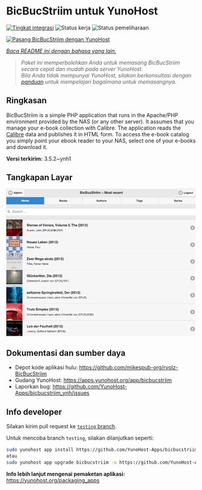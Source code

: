 <!--
N.B.: README ini dibuat secara otomatis oleh <https://github.com/YunoHost/apps/tree/master/tools/readme_generator>
Ini TIDAK boleh diedit dengan tangan.
-->

# BicBucStriim untuk YunoHost

[![Tingkat integrasi](https://dash.yunohost.org/integration/bicbucstriim.svg)](https://ci-apps.yunohost.org/ci/apps/bicbucstriim/) ![Status kerja](https://ci-apps.yunohost.org/ci/badges/bicbucstriim.status.svg) ![Status pemeliharaan](https://ci-apps.yunohost.org/ci/badges/bicbucstriim.maintain.svg)

[![Pasang BicBucStriim dengan YunoHost](https://install-app.yunohost.org/install-with-yunohost.svg)](https://install-app.yunohost.org/?app=bicbucstriim)

*[Baca README ini dengan bahasa yang lain.](./ALL_README.md)*

> *Paket ini memperbolehkan Anda untuk memasang BicBucStriim secara cepat dan mudah pada server YunoHost.*  
> *Bila Anda tidak mempunyai YunoHost, silakan berkonsultasi dengan [panduan](https://yunohost.org/install) untuk mempelajari bagaimana untuk memasangnya.*

## Ringkasan

BicBucStriim is a simple PHP application that runs in the Apache/PHP environment provided by the NAS (or any other server). It assumes that you manage your e-book collection with Calibre. The application reads the [Calibre](https://calibre-ebook.com/) data and publishes it in HTML form. To access the e-book catalog you simply point your ebook reader to your NAS, select one of your e-books and download it.


**Versi terkirim:** 3.5.2~ynh1

## Tangkapan Layar

![Tangkapan Layar pada BicBucStriim](./doc/screenshots/bbs-121-recent.png)

## Dokumentasi dan sumber daya

- Depot kode aplikasi hulu: <https://github.com/mikespub-org/rvolz-BicBucStriim>
- Gudang YunoHost: <https://apps.yunohost.org/app/bicbucstriim>
- Laporkan bug: <https://github.com/YunoHost-Apps/bicbucstriim_ynh/issues>

## Info developer

Silakan kirim pull request ke [`testing` branch](https://github.com/YunoHost-Apps/bicbucstriim_ynh/tree/testing).

Untuk mencoba branch `testing`, silakan dilanjutkan seperti:

```bash
sudo yunohost app install https://github.com/YunoHost-Apps/bicbucstriim_ynh/tree/testing --debug
atau
sudo yunohost app upgrade bicbucstriim -u https://github.com/YunoHost-Apps/bicbucstriim_ynh/tree/testing --debug
```

**Info lebih lanjut mengenai pemaketan aplikasi:** <https://yunohost.org/packaging_apps>
